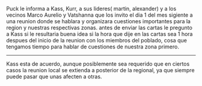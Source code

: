 Puck le informa  a Kass, Kurr, a sus lideres( martin, alexander) y a los vecinos Marco Aurelio y Vatshanna que los invito el dia 1 del mes sigiente a una reunion donde se hablara y organizara  cuestiones importantes para la region y nuestras respectivas zonas. 
antes de enviar las cartas le pregunto a Kass si le resultaria buena idea si la hora que dije en las cartas sea 1 hora despues del inicio de la reunion con los miembros del poblado, cosa que tengamos tiempo para hablar de cuestiones de nuestra zona primero.

---

Kass esta de acuerdo, aunque posiblemente sea requerido que en ciertos casos la reunion local se extienda a posterior de la regional, ya que siempre puede pasar que unas afecten a otras.